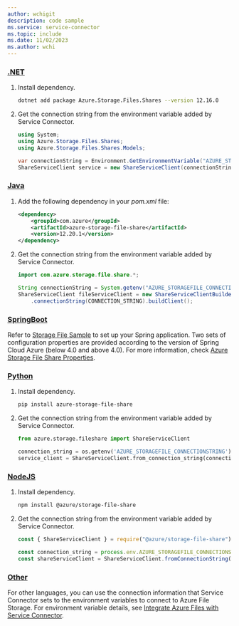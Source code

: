 ```yaml
---
author: wchigit
description: code sample
ms.service: service-connector
ms.topic: include
ms.date: 11/02/2023
ms.author: wchi
---
```


### [.NET](#tab/dotnet)

1. Install dependency.
    ```bash
    dotnet add package Azure.Storage.Files.Shares --version 12.16.0
    ```
1. Get the connection string from the environment variable added by Service Connector.
    
    ```csharp
    using System;
    using Azure.Storage.Files.Shares;
    using Azure.Storage.Files.Shares.Models;
    
    var connectionString = Environment.GetEnvironmentVariable("AZURE_STORAGEFILE_CONNECTIONSTRING");
    ShareServiceClient service = new ShareServiceClient(connectionString)
    ```
    
### [Java](#tab/java)

1. Add the following dependency in your *pom.xml* file:
    ```xml
    <dependency>
        <groupId>com.azure</groupId>
        <artifactId>azure-storage-file-share</artifactId>
        <version>12.20.1</version>
    </dependency>
    ```
1. Get the connection string from the environment variable added by Service Connector.
    ```java
    import com.azure.storage.file.share.*;
    
    String connectionString = System.getenv("AZURE_STORAGEFILE_CONNECTIONSTRING");
    ShareServiceClient fileServiceClient = new ShareServiceClientBuilder()
        .connectionString(CONNECTION_STRING).buildClient();
    ```

### [SpringBoot](#tab/springBoot)

 Refer to [Storage File Sample](https://github.com/Azure-Samples/azure-spring-boot-samples/tree/spring-cloud-azure_4.4.1/storage/spring-cloud-azure-starter-storage-file-share/storage-file-sample) to set up your Spring application. Two sets of configuration properties are provided according to the version of Spring Cloud Azure (below 4.0 and above 4.0). For more information, check [Azure Storage File Share Properties](https://microsoft.github.io/spring-cloud-azure/current/reference/html/appendix.html#azure_storage_file_share_proeprties).

### [Python](#tab/python)

1. Install dependency.
    ```bash
    pip install azure-storage-file-share
    ```
1. Get the connection string from the environment variable added by Service Connector.
    ```python
    from azure.storage.fileshare import ShareServiceClient
    
    connection_string = os.getenv('AZURE_STORAGEFILE_CONNECTIONSTRING')
    service_client = ShareServiceClient.from_connection_string(connection_string)
    ```

### [NodeJS](#tab/nodejs)

1. Install dependency.
    ```bash
    npm install @azure/storage-file-share
    ```
1. Get the connection string from the environment variable added by Service Connector.
    
    ```javascript
    const { ShareServiceClient } = require("@azure/storage-file-share");

    const connection_string = process.env.AZURE_STORAGEFILE_CONNECTIONSTRING;
    const shareServiceClient = ShareServiceClient.fromConnectionString(connection_string);
    ```

### [Other](#tab/none)
For other languages, you can use the connection information that Service Connector sets to the environment variables to connect to Azure File Storage. For environment variable details, see [Integrate Azure Files with Service Connector](../how-to-integrate-storage-file.md).